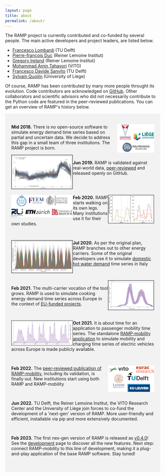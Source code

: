 ```yaml
---
layout: page
title: about
permalink: /about/
---
```


The RAMP project is currently contributed and co-funded by several people. The main active developers and project leaders, are listed below. 

- [Francesco Lombardi](https://flombardi.org) (TU Delft)
- [Pierre-françois Duc](https://reiner-lemoine-institut.de/pierre-francois-duc/) (Reiner Lemoine Institut)
- [Gregory Ireland](https://reiner-lemoine-institut.de/en/about-us/team/gregory-ireland/) (Reiner Lemoine Institut)
- [Mohammad Amin Tahavori](https://www.linkedin.com/in/mohammadamintahavori?originalSubdomain=it) (VITO)
- [Francesco Davide Sanvito](https://www.researchgate.net/profile/Francesco-Sanvito) (TU Delft)
- [Sylvain Quoilin](http://www.squoilin.eu) (University of Liège)


Of course, RAMP has been contributed by many more people throught its evolution. Code contributors are acknowledged on [GitHub](https://github.com/RAMP-project). Other collaborators and scientific advisors who did not necessarily contribute to the Python code are featured in the peer-reviewed publications. You can get an overview of RAMP's history below.



<div style="background-color: #F2F2F2; text-align:left; vertical-align: middle; padding:20px 20px;" width="350">

<p><img src="/assets/logos_01.svg" width="120" align="right" class="pad-left"/>

<h style="color: ;"><b>Mid 2018.</b> There is no open-source software to simulate energy demand time series based on partial and uncertain data. We decide to address this gap in a small team of three institutions. The RAMP project is born.</h></p> 

<p><img src="/assets/history_01.png" width="200" align="left" class="pad-right"/>

<br>
<h style="color: ;"><b>Jun 2019.</b> RAMP is validated against real-world data, <a href="https://doi.org/10.1016/j.energy.2019.04.097">peer-reviewed</a> and released openly on GitHub.</h></p> 
<br>
<br>

<p><img src="/assets/history_02.png" width="150" align="right" class="pad-left"/>
<img src="/assets/logos_02.svg" width="200" align="left" class="pad-top-right"/>

<h style="color: ;"><b>Feb 2020.</b> RAMP starts walking on its own legs. Many institutions use it for their own studies.</h></p> 
<br>

<p><img src="/assets/history_03.png" width="200" align="left" class="pad-right"/>

<h style="color: ;"><b>Jul 2020.</b> As per the original plan, RAMP branches out to other energy carriers. Some of the original developers use it to simulate <a href="https://re.public.polimi.it/retrieve/e0c31c0f-a7b8-4599-e053-1705fe0aef77/ECOS2020-lombardi_quoilin_colombo-flexibility%20of%20smart%20p2h%20vpps.pdf">domestic hot water demand</a> time series in Italy</h></p> 
<br>

<p><img src="/assets/history_04.png" width="150" align="right" class="pad-left"/>

<br>
<h style="color: ;"><b>Feb 2021.</b> The multi-carrier vocation of the tool grows. RAMP is used to simulate cooking energy demand time series across Europe in the context of <a href="https://sentinel.energy/wp-content/uploads/2021/03/D4.2-EC.pdf">EU-funded projects</a>.</h></p> 
<br>

<p><img src="/assets/history_05.png" width="200" align="left" class="pad-right"/>

<h style="color: ;"><b>Oct 2021.</b> It is about time for an application to passenger mobility time series. The standalone <a href="https://github.com/RAMP-project/RAMP-mobility">RAMP-mobility application</a> to simulate mobility and charging time series of electric vehicles across Europe is made publicly available. </h></p> 
<br>

<p><img src="/assets/logos_03.svg" width="150" align="right" />

<h style="color: ;"><b>Feb 2022.</b> The <a href="https://doi.org/10.1016/j.apenergy.2022.118676">peer-reviewed publication of RAMP-mobility</a>, including its validation, is finally out. New institutions start using both RAMP and RAMP-mobility </h></p> 
<br>

<p><h style="color: ;"><b>Jun 2022.</b></h> TU Delft, the Reiner Lemoine Institut, the VITO Research Center and the University of Liège join forces to co-fund the development of a 'next-gen' version of RAMP. More user-friendly and efficient, installable via pip and more extensively documented. </p> 
<br>

<p><h style="color: ;"><b>Feb 2023.</b></h> The first nex-gen version of RAMP is released as <a href="https://github.com/RAMP-project/RAMP/tree/v0.4.0">v0.4.0</a>! See the <a href="/development">development</a> page to discover all the new features. Next step: connect RAMP-mobility to this line of development, making it a plug-and-play application of the base RAMP software. Stay tuned! </p> 
<br>

</div>